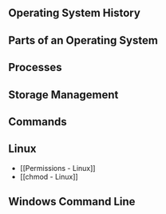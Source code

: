 ## Operating System History


## Parts of an Operating System


## Processes


## Storage Management


## Commands


## Linux
- [[Permissions - Linux]]
- [[chmod - Linux]]

## Windows Command Line

